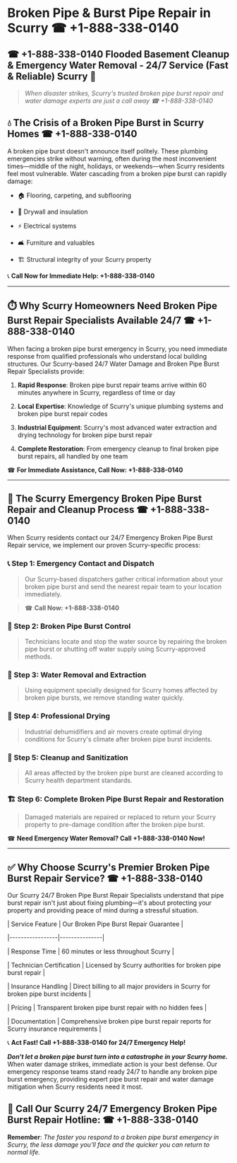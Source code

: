# Broken Pipe & Burst Pipe Repair in Scurry ☎ +1-888-338-0140  
## ☎ +1-888-338-0140 Flooded Basement Cleanup & Emergency Water Removal - 24/7 Service (Fast & Reliable) Scurry 🚨  

> *When disaster strikes, Scurry's trusted broken pipe burst repair and water damage experts are just a call away ☎ +1-888-338-0140*  

## 💧 The Crisis of a Broken Pipe Burst in Scurry Homes ☎ +1-888-338-0140  

A broken pipe burst doesn't announce itself politely. These plumbing emergencies strike without warning, often during the most inconvenient times—middle of the night, holidays, or weekends—when Scurry residents feel most vulnerable. Water cascading from a broken pipe burst can rapidly damage:  

* 🏠 Flooring, carpeting, and subflooring  
* 🧱 Drywall and insulation  
* ⚡ Electrical systems  
* 🛋️ Furniture and valuables  
* 🏗️ Structural integrity of your Scurry property  

📞 **Call Now for Immediate Help: +1-888-338-0140**  

---  

## ⏱️ Why Scurry Homeowners Need Broken Pipe Burst Repair Specialists Available 24/7 ☎ +1-888-338-0140  

When facing a broken pipe burst emergency in Scurry, you need immediate response from qualified professionals who understand local building structures. Our Scurry-based 24/7 Water Damage and Broken Pipe Burst Repair Specialists provide:  

1. **Rapid Response**: Broken pipe burst repair teams arrive within 60 minutes anywhere in Scurry, regardless of time or day  
2. **Local Expertise**: Knowledge of Scurry's unique plumbing systems and broken pipe burst repair codes  
3. **Industrial Equipment**: Scurry's most advanced water extraction and drying technology for broken pipe burst repair  
4. **Complete Restoration**: From emergency cleanup to final broken pipe burst repairs, all handled by one team  

☎ **For Immediate Assistance, Call Now: +1-888-338-0140**  

---  

## 🔧 The Scurry Emergency Broken Pipe Burst Repair and Cleanup Process ☎ +1-888-338-0140  

When Scurry residents contact our 24/7 Emergency Broken Pipe Burst Repair service, we implement our proven Scurry-specific process:  

### 📞 Step 1: Emergency Contact and Dispatch  
> Our Scurry-based dispatchers gather critical information about your broken pipe burst and send the nearest repair team to your location immediately.  
> ☎ **Call Now: +1-888-338-0140**  

### 🚿 Step 2: Broken Pipe Burst Control  
> Technicians locate and stop the water source by repairing the broken pipe burst or shutting off water supply using Scurry-approved methods.  

### 🌊 Step 3: Water Removal and Extraction  
> Using equipment specially designed for Scurry homes affected by broken pipe bursts, we remove standing water quickly.  

### 💨 Step 4: Professional Drying  
> Industrial dehumidifiers and air movers create optimal drying conditions for Scurry's climate after broken pipe burst incidents.  

### 🧼 Step 5: Cleanup and Sanitization  
> All areas affected by the broken pipe burst are cleaned according to Scurry health department standards.  

### 🏗️ Step 6: Complete Broken Pipe Burst Repair and Restoration  
> Damaged materials are repaired or replaced to return your Scurry property to pre-damage condition after the broken pipe burst.  

☎ **Need Emergency Water Removal? Call +1-888-338-0140 Now!**  

---  

## ✅ Why Choose Scurry's Premier Broken Pipe Burst Repair Service? ☎ +1-888-338-0140  

Our Scurry 24/7 Broken Pipe Burst Repair Specialists understand that pipe burst repair isn't just about fixing plumbing—it's about protecting your property and providing peace of mind during a stressful situation.  

| Service Feature | Our Broken Pipe Burst Repair Guarantee |  
|-----------------|---------------|  
| Response Time | 60 minutes or less throughout Scurry |  
| Technician Certification | Licensed by Scurry authorities for broken pipe burst repair |  
| Insurance Handling | Direct billing to all major providers in Scurry for broken pipe burst incidents |  
| Pricing | Transparent broken pipe burst repair with no hidden fees |  
| Documentation | Comprehensive broken pipe burst repair reports for Scurry insurance requirements |  

📞 **Act Fast! Call +1-888-338-0140 for 24/7 Emergency Help!**  

***Don't let a broken pipe burst turn into a catastrophe in your Scurry home.*** When water damage strikes, immediate action is your best defense. Our emergency response teams stand ready 24/7 to handle any broken pipe burst emergency, providing expert pipe burst repair and water damage mitigation when Scurry residents need it most.  

## 📱 Call Our Scurry 24/7 Emergency Broken Pipe Burst Repair Hotline: ☎ +1-888-338-0140  

**Remember**: *The faster you respond to a broken pipe burst emergency in Scurry, the less damage you'll face and the quicker you can return to normal life.*